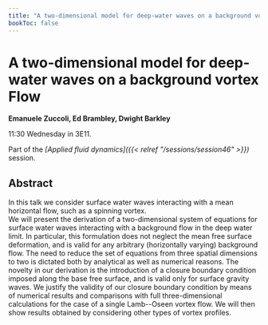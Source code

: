 ```yaml
---
title: "A two-dimensional model for deep-water waves on a background vortex Flow"
bookToc: false
---
```


# A two-dimensional model for deep-water waves on a background vortex Flow

**Emanuele Zuccoli, Ed Brambley, Dwight Barkley**

11:30 Wednesday in 3E11.

Part of the *[Applied fluid dynamics]({{< relref "/sessions/session46" >}})* session.

## Abstract

In this talk we consider surface water waves interacting with a mean horizontal flow, such as a spinning vortex.  
We will present the derivation of a two-dimensional system of equations for surface water waves interacting with a background flow in the deep water limit.  In particular, this formulation does not neglect the mean free surface deformation, and is valid for any arbitrary (horizontally varying) background flow. The need to reduce the set of equations from three spatial dimensions to two is dictated both by analytical as well as numerical reasons.
The novelty in our derivation is the introduction of a closure boundary condition imposed along the base free surface, and is valid only for surface gravity waves.
We justify the validity of our closure boundary condition by means of numerical results and comparisons with full three-dimensional calculations for the case of a single Lamb--Oseen vortex flow. We will then show results obtained by considering other types of vortex profiles.


